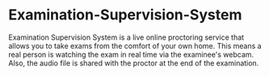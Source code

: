 # Examination-Supervision-System
Examination Supervision System is a live online proctoring service that allows you to take exams from the comfort of your own home. This means a real person is watching the exam in real time via the examinee's webcam. Also, the audio file is shared with the proctor at the end of the examination.
